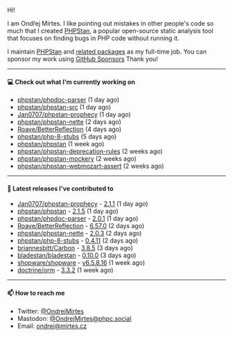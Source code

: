 Hi!

I am Ondřej Mirtes. I like pointing out mistakes in other people's code so much that I created [PHPStan](https://phpstan.org/), a popular open-source static analysis tool that focuses on finding bugs in PHP code without running it.

I maintain [PHPStan](https://github.com/phpstan/phpstan) and [related packages](https://github.com/phpstan/) as my full-time job. You can sponsor my work using [GitHub Sponsors](https://github.com/sponsors/ondrejmirtes) Thank you!

---

#### 💻 Check out what I'm currently working on

- [phpstan/phpdoc-parser](https://github.com/phpstan/phpdoc-parser) (1 day ago)
- [phpstan/phpstan-src](https://github.com/phpstan/phpstan-src) (1 day ago)
- [Jan0707/phpstan-prophecy](https://github.com/Jan0707/phpstan-prophecy) (1 day ago)
- [phpstan/phpstan-nette](https://github.com/phpstan/phpstan-nette) (2 days ago)
- [Roave/BetterReflection](https://github.com/Roave/BetterReflection) (4 days ago)
- [phpstan/php-8-stubs](https://github.com/phpstan/php-8-stubs) (5 days ago)
- [phpstan/phpstan](https://github.com/phpstan/phpstan) (1 week ago)
- [phpstan/phpstan-deprecation-rules](https://github.com/phpstan/phpstan-deprecation-rules) (2 weeks ago)
- [phpstan/phpstan-mockery](https://github.com/phpstan/phpstan-mockery) (2 weeks ago)
- [phpstan/phpstan-webmozart-assert](https://github.com/phpstan/phpstan-webmozart-assert) (2 weeks ago)

---

#### 🔭 Latest releases I've contributed to

- [Jan0707/phpstan-prophecy](https://github.com/Jan0707/phpstan-prophecy) - [2.1.1](https://github.com/Jan0707/phpstan-prophecy/releases/tag/2.1.1) (1 day ago)
- [phpstan/phpstan](https://github.com/phpstan/phpstan) - [2.1.5](https://github.com/phpstan/phpstan/releases/tag/2.1.5) (1 day ago)
- [phpstan/phpdoc-parser](https://github.com/phpstan/phpdoc-parser) - [2.0.1](https://github.com/phpstan/phpdoc-parser/releases/tag/2.0.1) (1 day ago)
- [Roave/BetterReflection](https://github.com/Roave/BetterReflection) - [6.57.0](https://github.com/Roave/BetterReflection/releases/tag/6.57.0) (2 days ago)
- [phpstan/phpstan-nette](https://github.com/phpstan/phpstan-nette) - [2.0.3](https://github.com/phpstan/phpstan-nette/releases/tag/2.0.3) (2 days ago)
- [phpstan/php-8-stubs](https://github.com/phpstan/php-8-stubs) - [0.4.11](https://github.com/phpstan/php-8-stubs/releases/tag/0.4.11) (2 days ago)
- [briannesbitt/Carbon](https://github.com/briannesbitt/Carbon) - [3.8.5](https://github.com/briannesbitt/Carbon/releases/tag/3.8.5) (3 days ago)
- [bladestan/bladestan](https://github.com/bladestan/bladestan) - [0.10.0](https://github.com/bladestan/bladestan/releases/tag/0.10.0) (3 days ago)
- [shopware/shopware](https://github.com/shopware/shopware) - [v6.5.8.16](https://github.com/shopware/shopware/releases/tag/v6.5.8.16) (1 week ago)
- [doctrine/orm](https://github.com/doctrine/orm) - [3.3.2](https://github.com/doctrine/orm/releases/tag/3.3.2) (1 week ago)

---

#### 📫 How to reach me

- Twitter: [@OndrejMirtes](https://twitter.com/ondrejmirtes)
- Mastodon: [@OndrejMirtes@phpc.social](https://phpc.social/@OndrejMirtes)
- Email: [ondrej@mirtes.cz](mailto:ondrej@mirtes.cz)
